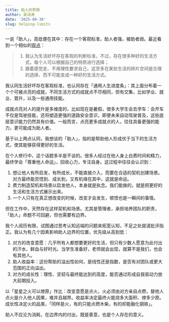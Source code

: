 ```yaml
---
title: 助人的界限
author: 吴诗涛
date: '2025-08-30'
slug: helping-limits
---
```


一说「助人」，高低便在其中：存在一个客观标准，助人者强，被助者弱。最近看到一个相似的[观点](https://mp.weixin.qq.com/s/OMZFb7WEYxNbXM2OE82ZFg)：

> 1. 我认为生活好坏存在客观的判断标准，不过，存在很多种好的生活方式，每个人可以根据自己的特质进行选择；
> 2. 跟着感觉走、不用理性要求自己，这至多在某些生活的碎片空间是合理的选择，而不可能变成一种好的生活方式。 

我认同生活好坏存在客观标准，也认同存在「通用人生进度条」：其上面分布着一个个可被点亮的成就，不同生活方式的成就点不尽相同，但有交集，比如学业、就业、晋升，以及一些通用技能。

成就点亮对人的提升是多维度的，比如现在是暑假，很多大学生会去学车：会开车不仅是驾驶技能，还将塑造更强的道路安全意识，即便未来自动驾驶普及，这些底层意识能力仍然具有价值。一般而言，点亮更多成就点的人，往往具备更强的能力，更可能成为助人者。

基于以上两点认同，我想谈的「助人」，指的是帮助他人形成优于当下的生活方式，使其能够获得更好的生活。

在个人修行中，这个话题多半是不谈的。很多人经过在他人身上白费时间和精力，最终学会「尊重他人命运」，回收心力，专注自身。这过程中往往会认识到：

1. 想让他人有所启发，有所成长，不能直接介入，而要在合适的契机创建场景。对方最终能否悟到、成长到，又有机缘在其中，这就是命运。
2. 费力制造契机和场景以启发他人，本身就是执念。我们能做的，就是把更好的生活和生活方式展示出来。
3. 一个人只有在真正想改变的时候，改变才会发生，顿悟也是一瞬间的事情。

但在工作中，天然存在这样契机和场景。尤其是管理者，承担培养团队的职责，「助人」命题不可回避，但也需要有边界。

我个人阅历有限，试图通过思考认知远端的问题来拓宽认知，不足之处就请批评指正。我认为有几个因素影响助人边界的位置，优先级从高到低：

1. 对方的改变意愿：几乎所有人都想要更好的生活，但只有少数人愿意为此付出的汗水、鲜血与好时光。当学生准备好，老师就会出现，就算不是我们，也会有其他人。
2. 助人收益率：这份帮助的溢出性如何，是线性还是指数，是否有对团队或更大范围的正向溢出。
3. 对方的成长性：理性、坚韧与最终能达到的高度，能否通过形成自我驱动力放大前期投入。

以「星星之火可以燎原」作比：改变意愿是点火，火必须由对方亲自点燃，替他人点火是介入他人因果，难并且越界。收益率决定最终火能烧多大面积、燎多少原。成长性决定火的品类，「同样是火，有的只能点燃木柴，有的却能融化钢铁」。

助人不应沦为消耗，在边界内的付出，既是善意，也是个人存在的意义。
